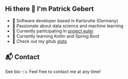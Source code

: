 ## Hi there 👋 I'm Patrick Gebert

<!--
**pgebert/pgebert** is a ✨ _special_ ✨ repository because its `README.md` (this file) appears on your GitHub profile.

Here are some ideas to get you started:

- 🔭 I’m currently working on ...
- 🌱 I’m currently learning ...
- 👯 I’m looking to collaborate on ...
- 🤔 I’m looking for help with ...
- 💬 Ask me about ...
- 📫 How to reach me: ...
- 😄 Pronouns: ...
- ⚡ Fun fact: ...
-->
 
- 🚀 Software developer based in Karlsruhe (Germany)
- 🎯 Passionate about data science and machine learning
- 🔭 Currently participating in [project euler](https://projecteuler.net/)
- 🌱 Currently learning Kotlin and Spring Boot
- 🧪 Check out my gitub [gists](https://gist.github.com/pgebert)
 
 
## 📬 Contact
See bio 👈. Feel free to contact me at any time!
